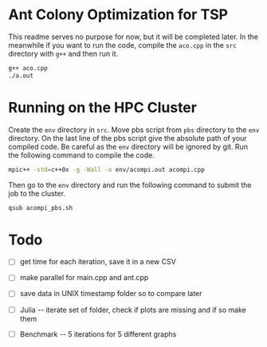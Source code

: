 # Ant Colony Optimization for TSP
This readme serves no purpose for now, but it will be completed later. In the
meanwhile if you want to run the code, compile the `aco.cpp` in the `src`
directory with `g++` and then run it.
```bash
g++ aco.cpp
./a.out
```

# Running on the HPC Cluster
Create the `env` directory in `src`. Move pbs script from `pbs` directory to
the `env` directory. On the last line of the pbs script give the absolute path
of your compiled code.
Be careful as the `env` directory will be ignored by git.
Run the following command to compile the code.
```bash
mpic++ -std=c++0x -g -Wall -o env/acompi.out acompi.cpp
```
Then go to the `env` directory and run the following command to submit the job
to the cluster.
```bash
qsub acompi_pbs.sh
```

# Todo
- [ ] get time for each iteration, save it in a new CSV
- [ ] make parallel for main.cpp and ant.cpp
- [ ] save data in UNIX timestamp folder so to compare later
- [ ] Julia
-- iterate set of folder, check if plots are missing and if so make them
- [ ] Benchmark
-- 5 iterations for 5 different graphs

